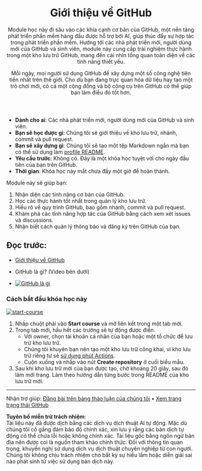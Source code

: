 <header>

# Giới thiệu về GitHub

Module học này đi sâu vào các khía cạnh cơ bản của GitHub, một nền tảng phát triển phần mềm hàng đầu được hỗ trợ bởi AI, giúp thúc đẩy sự hợp tác trong phát triển phần mềm. Hướng tới các nhà phát triển mới, người dùng mới của GitHub và sinh viên, module này cung cấp trải nghiệm thực hành trong một kho lưu trữ GitHub, mang đến cái nhìn tổng quan toàn diện về các tính năng thiết yếu.

Mỗi ngày, mọi người sử dụng GitHub để xây dựng một số công nghệ tiên tiến nhất trên thế giới. Cho dù bạn đang trực quan hóa dữ liệu hay tạo một trò chơi mới, có cả một cộng đồng và bộ công cụ trên GitHub có thể giúp bạn làm điều đó tốt hơn.

</header>

- **Dành cho ai**: Các nhà phát triển mới, người dùng mới của GitHub và sinh viên.
- **Bạn sẽ học được gì**: Chúng tôi sẽ giới thiệu về kho lưu trữ, nhánh, commit và pull request.
- **Bạn sẽ xây dựng gì**: Chúng tôi sẽ tạo một tệp Markdown ngắn mà bạn có thể sử dụng làm [profile README](https://docs.github.com/account-and-profile/setting-up-and-managing-your-github-profile/customizing-your-profile/managing-your-profile-readme).
- **Yêu cầu trước**: Không có. Đây là một khóa học tuyệt vời cho ngày đầu tiên của bạn trên GitHub.
- **Thời gian**: Khóa học này mất chưa đầy một giờ để hoàn thành.

Module này sẽ giúp bạn:

1. Nhận diện các tính năng cơ bản của GitHub.
2. Học các thực hành tốt nhất trong quản lý kho lưu trữ.
3. Hiểu rõ về quy trình GitHub, bao gồm nhánh, commit và pull request.
4. Khám phá các tính năng hợp tác của GitHub bằng cách xem xét issues và discussions.
5. Nhận biết cách quản lý thông báo và đăng ký trên GitHub của bạn.

 
## Đọc trước:

- [Giới thiệu về GitHub](https://learn.microsoft.com/training/modules/introduction-to-github)

- GitHub là gì? (Video bên dưới)
- [![GitHub là gì](https://img.youtube.com/vi/pBy1zgt0XPc/0.jpg)](https://www.youtube.com/watch?v=pBy1zgt0XPc)
 
   

### Cách bắt đầu khóa học này

<!-- Để bắt đầu khóa học, chạy trong JavaScript:
'https://github.com/new?' + new URLSearchParams({
  template_owner: 'skills',
  template_name: 'introduction-to-github',
  owner: '@me',
  name: 'skills-introduction-to-github',
  description: 'My clone repository',
  visibility: 'public',
}).toString()
-->

[![start-course](https://user-images.githubusercontent.com/1221423/235727646-4a590299-ffe5-480d-8cd5-8194ea184546.svg)](https://github.com/new?template_owner=skills&template_name=introduction-to-github&owner=%40me&name=skills-introduction-to-github&description=My+clone+repository&visibility=public)

1. Nhấp chuột phải vào **Start course** và mở liên kết trong một tab mới.
2. Trong tab mới, hầu hết các trường sẽ tự động được điền.
   - Với owner, chọn tài khoản cá nhân của bạn hoặc một tổ chức để lưu trữ kho lưu trữ.
   - Chúng tôi khuyên bạn nên tạo một kho lưu trữ công khai, vì kho lưu trữ riêng tư sẽ [sử dụng phút Actions](https://docs.github.com/en/billing/managing-billing-for-github-actions/about-billing-for-github-actions?WT.mc_id=academic-113596-abartolo).
   - Cuộn xuống và nhấp vào nút **Create repository** ở cuối biểu mẫu.
3. Sau khi kho lưu trữ mới của bạn được tạo, chờ khoảng 20 giây, sau đó làm mới trang. Làm theo hướng dẫn từng bước trong README của kho lưu trữ mới.

<footer>

<!--
  <<< Ghi chú tác giả: Footer >>>
  Thêm liên kết để nhận hỗ trợ, trang trạng thái GitHub, quy tắc ứng xử, liên kết giấy phép.
-->

---

Nhận trợ giúp: [Đăng bài trên bảng thảo luận của chúng tôi](https://github.com/orgs/skills/discussions/categories/introduction-to-github) • [Xem trang trạng thái GitHub](https://www.githubstatus.com/)

**Tuyên bố miễn trừ trách nhiệm**:  
Tài liệu này đã được dịch bằng các dịch vụ dịch thuật AI tự động. Mặc dù chúng tôi cố gắng đảm bảo độ chính xác, xin lưu ý rằng các bản dịch tự động có thể chứa lỗi hoặc không chính xác. Tài liệu gốc bằng ngôn ngữ bản địa nên được coi là nguồn tham khảo chính thức. Đối với thông tin quan trọng, khuyến nghị sử dụng dịch vụ dịch thuật chuyên nghiệp từ con người. Chúng tôi không chịu trách nhiệm cho bất kỳ sự hiểu lầm hoặc diễn giải sai nào phát sinh từ việc sử dụng bản dịch này.